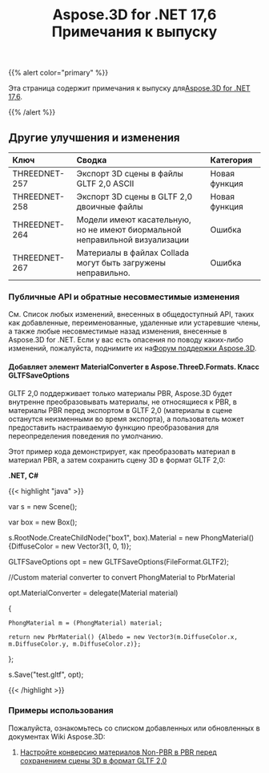 ﻿---
title: Aspose.3D for .NET 17,6 Примечания к выпуску
type: docs
weight: 70
url: /ru/net/aspose-3d-for-net-17-6-release-notes/
---
{{% alert color="primary" %}} 

Эта страница содержит примечания к выпуску для[Aspose.3D for .NET 17,6](https://www.nuget.org/packages/Aspose.3D/17.6.0).

{{% /alert %}} 
## **Другие улучшения и изменения**

|**Ключ**|**Сводка**|**Категория**|
|:- |:- |:- |
|THREEDNET-257|Экспорт 3D сцены в файлы GLTF 2,0 ASCII|Новая функция|
|THREEDNET-258|Экспорт 3D сцены в GLTF 2,0 двоичные файлы|Новая функция|
|THREEDNET-264|Модели имеют касательную, но не имеют биормальной неправильной визуализации|Ошибка|
|THREEDNET-267|Материалы в файлах Collada могут быть загружены неправильно.|Ошибка|
### **Публичные API и обратные несовместимые изменения**
См. Список любых изменений, внесенных в общедоступный API, таких как добавленные, переименованные, удаленные или устаревшие члены, а также любые несовместимые назад изменения, внесенные в Aspose.3D for .NET. Если у вас есть опасения по поводу каких-либо изменений, пожалуйста, поднимите их на[Форум поддержки Aspose.3D](https://forum.aspose.com/c/3d/18).
#### **Добавляет элемент MaterialConverter в Aspose.ThreeD.Formats. Класс GLTFSaveOptions**
GLTF 2,0 поддерживает только материалы PBR, Aspose.3D будет внутренне преобразовывать материалы, не относящиеся к PBR, в материалы PBR перед экспортом в GLTF 2,0 (материалы в сцене останутся неизменными во время экспорта), а пользователь может предоставить настраиваемую функцию преобразования для переопределения поведения по умолчанию.

Этот пример кода демонстрирует, как преобразовать материал в материал PBR, а затем сохранить сцену 3D в формат GLTF 2,0:

**.NET, C#**

{{< highlight "java" >}}

 var s = new Scene();

var box = new Box();

s.RootNode.CreateChildNode("box1", box).Material = new PhongMaterial() {DiffuseColor = new Vector3(1, 0, 1)};

GLTFSaveOptions opt = new GLTFSaveOptions(FileFormat.GLTF2);

//Custom material converter to convert PhongMaterial to PbrMaterial

opt.MaterialConverter = delegate(Material material)

{

    PhongMaterial m = (PhongMaterial) material;

    return new PbrMaterial() {Albedo = new Vector3(m.DiffuseColor.x, m.DiffuseColor.y, m.DiffuseColor.z)};

};

s.Save("test.gltf", opt);

{{< /highlight >}}
### **Примеры использования**
Пожалуйста, ознакомьтесь со списком добавленных или обновленных в документах Wiki Aspose.3D:

1. [Настройте конверсию материалов Non-PBR в PBR перед сохранением сцены 3D в формат GLTF 2,0](/3d/ru/net/customize-non-pbr-to-pbr-materials-conversion-before-saving-3d-scenes-to-gltf-2-0-format/)
